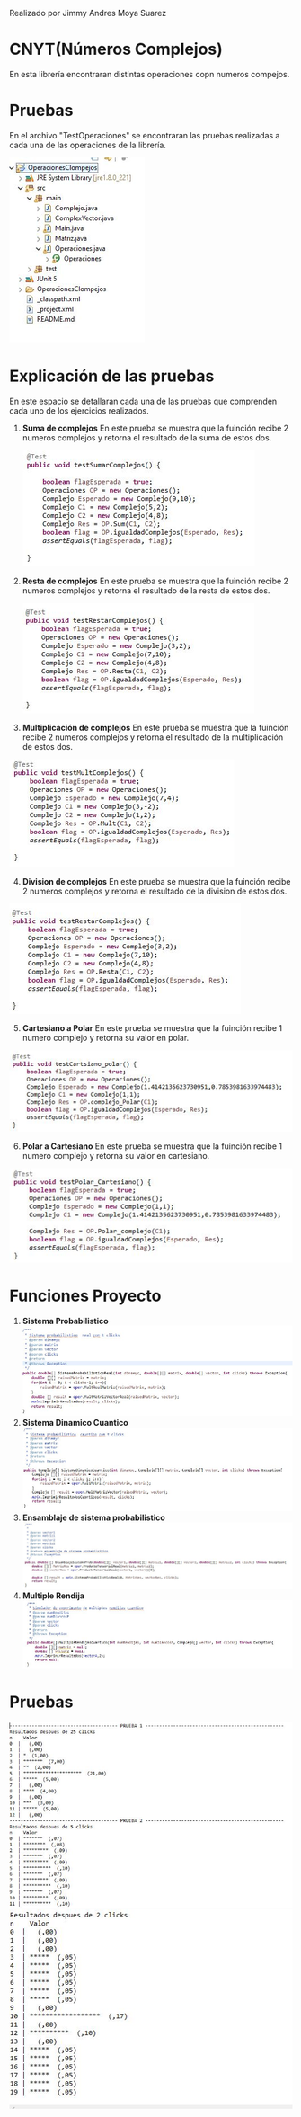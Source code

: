 Realizado por Jimmy Andres Moya Suarez

# CNYT(Números Complejos)

En esta librería encontraran distintas operaciones copn numeros compejos.

# Pruebas

En el archivo "TestOperaciones" se encontraran las pruebas realizadas a cada una de las operaciones de la librería.

![](Imagenes/1.JPG)

# Explicación de las pruebas

En este espacio se detallaran cada una de las pruebas que comprenden cada uno de los ejercicios realizados.

1. **Suma de complejos**
	  En este prueba se muestra que la fuinción recibe 2 numeros complejos y retorna el resultado de la suma de estos dos.
    
	![](Imagenes/2.JPG)

 2. **Resta de complejos**
	 En este prueba se muestra que la fuinción recibe 2 numeros complejos y retorna el resultado de la resta de estos dos.
	  
	![](Imagenes/3.JPG) 
	
 3.  **Multiplicación de complejos**
	En este prueba se muestra que la fuinción recibe 2 numeros complejos y retorna el resultado de la multiplicación de estos dos.
  
  ![](Imagenes/4.JPG) 
  
  4. **Division de complejos**
  En este prueba se muestra que la fuinción recibe 2 numeros complejos y retorna el resultado de la division de estos dos.
  
![](Imagenes/3.JPG)
  
  5. **Cartesiano a Polar**
  En este prueba se muestra que la fuinción recibe 1 numero complejo y retorna su valor en polar.
  
![](Imagenes/6.JPG) 
  
  6. **Polar a Cartesiano**
  En este prueba se muestra que la fuinción recibe 1 numero complejo y retorna su valor en cartesiano.
  
![](Imagenes/7.JPG) 

# Funciones Proyecto
1. **Sistema Probabilistico**
	![](Imagenes/F1.JPG)
2. **Sistema Dinamico Cuantico**
	![](Imagenes/F2.JPG)
3. **Ensamblaje de sistema probabilistico**
	![](Imagenes/F3.JPG)
4. **Multiple Rendija**
	![](Imagenes/F4.JPG)
	
# Pruebas
![](Imagenes/P1.JPG)
![](Imagenes/P2.JPG)

